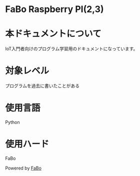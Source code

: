 FaBo Raspberry PI(2,3)
=======

# 本ドキュメントについて

IoT入門者向けのプログラム学習用のドキュメントになっています。

# 対象レベル

プログラムを過去に書いたことがある

# 使用言語

Python

# 使用ハード

FaBo


Powered by [FaBo](http://www.fabo.io)
